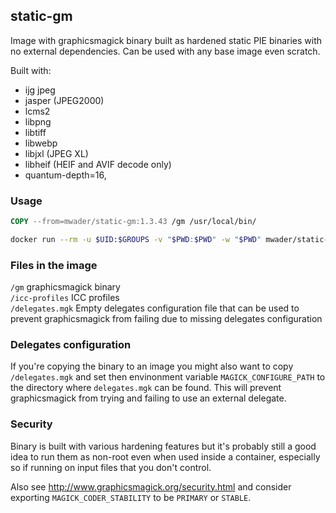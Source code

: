 ## static-gm

Image with graphicsmagick binary built as hardened static PIE binaries with no
external dependencies. Can be used with any base image even scratch.

Built with:
- ijg jpeg
- jasper (JPEG2000)
- lcms2
- libpng
- libtiff
- libwebp
- libjxl (JPEG XL)
- libheif (HEIF and AVIF decode only)
- quantum-depth=16,

### Usage
```Dockerfile
COPY --from=mwader/static-gm:1.3.43 /gm /usr/local/bin/
```
```sh
docker run --rm -u $UID:$GROUPS -v "$PWD:$PWD" -w "$PWD" mwader/static-gm:1.3.43 identify test.png
```

### Files in the image
`/gm` graphicsmagick binary  
`/icc-profiles` ICC profiles  
`/delegates.mgk` Empty delegates configuration file that can be used to prevent graphicsmagick from failing due to missing delegates configuration

### Delegates configuration
If you're copying the binary to an image you might also want to copy `/delegates.mgk` and set then envinonment variable `MAGICK_CONFIGURE_PATH` to the directory where `delegates.mgk` can be found. This will prevent graphicsmagick from trying and failing to use an external delegate.

### Security
Binary is built with various hardening features but it's probably still a good idea to run
them as non-root even when used inside a container, especially so if running on input files
that you don't control.

Also see http://www.graphicsmagick.org/security.html and consider exporting
`MAGICK_CODER_STABILITY` to be `PRIMARY` or `STABLE`.
